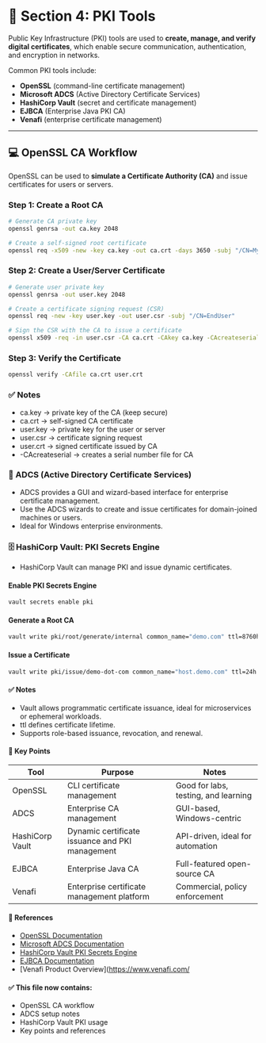 # 🧩 Section 4: PKI Tools

Public Key Infrastructure (PKI) tools are used to **create, manage, and verify digital certificates**, which enable secure communication, authentication, and encryption in networks.  

Common PKI tools include:
- **OpenSSL** (command-line certificate management)  
- **Microsoft ADCS** (Active Directory Certificate Services)  
- **HashiCorp Vault** (secret and certificate management)  
- **EJBCA** (Enterprise Java PKI CA)  
- **Venafi** (enterprise certificate management)

---

## 💻 OpenSSL CA Workflow

OpenSSL can be used to **simulate a Certificate Authority (CA)** and issue certificates for users or servers.

### Step 1: Create a Root CA

```bash
# Generate CA private key
openssl genrsa -out ca.key 2048

# Create a self-signed root certificate
openssl req -x509 -new -key ca.key -out ca.crt -days 3650 -subj "/CN=MyDemoCA"
```
### Step 2: Create a User/Server Certificate

```bash
# Generate user private key
openssl genrsa -out user.key 2048

# Create a certificate signing request (CSR)
openssl req -new -key user.key -out user.csr -subj "/CN=EndUser"

# Sign the CSR with the CA to issue a certificate
openssl x509 -req -in user.csr -CA ca.crt -CAkey ca.key -CAcreateserial -out user.crt -days 365
```
### Step 3: Verify the Certificate
 
```bash
openssl verify -CAfile ca.crt user.crt
```
### ✅ Notes

- ca.key → private key of the CA (keep secure)
- ca.crt → self-signed CA certificate
- user.key → private key for the user or server
- user.csr → certificate signing request
- user.crt → signed certificate issued by CA
- -CAcreateserial → creates a serial number file for CA

### 🏢 ADCS (Active Directory Certificate Services)

- ADCS provides a GUI and wizard-based interface for enterprise certificate management.
- Use the ADCS wizards to create and issue certificates for domain-joined machines or users.
- Ideal for Windows enterprise environments.

### 🗄️ HashiCorp Vault: PKI Secrets Engine

- HashiCorp Vault can manage PKI and issue dynamic certificates.

#### Enable PKI Secrets Engine

```bash
vault secrets enable pki
```
#### Generate a Root CA
```bash
vault write pki/root/generate/internal common_name="demo.com" ttl=8760h
```
#### Issue a Certificate
```bash
vault write pki/issue/demo-dot-com common_name="host.demo.com" ttl=24h
```
#### ✅ Notes

- Vault allows programmatic certificate issuance, ideal for microservices or ephemeral workloads.
- ttl defines certificate lifetime.
- Supports role-based issuance, revocation, and renewal.

#### 🧠 Key Points
| Tool            | Purpose                                         | Notes                                |
| --------------- | ----------------------------------------------- | ------------------------------------ |
| OpenSSL         | CLI certificate management                      | Good for labs, testing, and learning |
| ADCS            | Enterprise CA management                        | GUI-based, Windows-centric           |
| HashiCorp Vault | Dynamic certificate issuance and PKI management | API-driven, ideal for automation     |
| EJBCA           | Enterprise Java CA                              | Full-featured open-source CA         |
| Venafi          | Enterprise certificate management platform      | Commercial, policy enforcement       |

#### 📘 References

- [OpenSSL Documentation](https://www.openssl.org/docs/)
- [Microsoft ADCS Documentation](https://docs.microsoft.com/en-us/windows-server/identity/ad-fs/ad-cs/active-directory-certificate-services-overview)
- [HashiCorp Vault PKI Secrets Engine](https://developer.hashicorp.com/vault/docs/secrets/pki)
- [EJBCA Documentation](https://www.ejbca.org/docs/)
- [Venafi Product Overview](https://www.venafi.com/

#### ✅ This file now contains:  
- OpenSSL CA workflow
- ADCS setup notes
- HashiCorp Vault PKI usage
- Key points and references